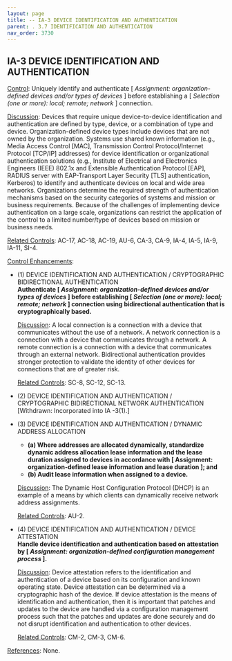 ```yaml
---
layout: page
title: -- IA-3 DEVICE IDENTIFICATION AND AUTHENTICATION 
parent: . 3.7 IDENTIFICATION AND AUTHENTICATION 
nav_order: 3730 
---
```


## IA-3 DEVICE IDENTIFICATION AND AUTHENTICATION

<ins>Control</ins>: Uniquely identify and authenticate [ _Assignment: organization-defined devices and/or types of devices_ ] before establishing a [ _Selection (one or more): local; remote; network_ ] connection.

<ins>Discussion</ins>: Devices that require unique device-to-device identification and authentication are defined by type, device, or a combination of type and device. Organization-defined device types include devices that are not owned by the organization. Systems use shared known information (e.g., Media Access Control [MAC], Transmission Control Protocol/Internet Protocol [TCP/IP] addresses) for device identification or organizational authentication solutions (e.g., Institute of Electrical and Electronics Engineers (IEEE) 802.1x and Extensible Authentication Protocol [EAP], RADIUS server with EAP-Transport Layer Security [TLS] authentication, Kerberos) to identify and authenticate devices on local and wide area networks. Organizations determine the required strength of authentication mechanisms based on the security categories of systems and mission or business requirements. Because of the challenges of implementing device authentication on a large scale, organizations can restrict the application of the control to a limited number/type of devices based on mission or business needs.

<ins>Related Controls</ins>: AC-17, AC-18, AC-19, AU-6, CA-3, CA-9, IA-4, IA-5, IA-9, IA-11, SI-4.

<ins>Control Enhancements</ins>:

* (1) DEVICE IDENTIFICATION AND AUTHENTICATION / CRYPTOGRAPHIC BIDIRECTIONAL AUTHENTICATION<br>
**Authenticate [ _Assignment: organization-defined devices and/or types of devices_ ] before establishing [ _Selection (one or more): local; remote; network_ ] connection using bidirectional authentication that is cryptographically based.**

    <ins>Discussion</ins>: A local connection is a connection with a device that communicates without the use of a network. A network connection is a connection with a device that communicates through a network. A remote connection is a connection with a device that communicates through an external network. Bidirectional authentication provides stronger protection to validate the identity of other devices for connections that are of greater risk.

    <ins>Related Controls</ins>: SC-8, SC-12, SC-13.

* (2) DEVICE IDENTIFICATION AND AUTHENTICATION / CRYPTOGRAPHIC BIDIRECTIONAL NETWORK AUTHENTICATION<br>
[Withdrawn: Incorporated into IA -3(1).]

* (3) DEVICE IDENTIFICATION AND AUTHENTICATION / DYNAMIC ADDRESS ALLOCATION<br>
    * **(a) Where addresses are allocated dynamically, standardize dynamic address allocation lease information and the lease duration assigned to devices in accordance with [ Assignment: organization-defined lease information and lease duration ]; and**
    * **(b) Audit lease information when assigned to a device.**

    <ins>Discussion</ins>: The Dynamic Host Configuration Protocol (DHCP) is an example of a means by which clients can dynamically receive network address assignments.

    <ins>Related Controls</ins>: AU-2.

* (4) DEVICE IDENTIFICATION AND AUTHENTICATION / DEVICE ATTESTATION<br>
**Handle device identification and authentication based on attestation by [ _Assignment: organization-defined configuration management process_ ].**

    <ins>Discussion</ins>: Device attestation refers to the identification and authentication of a device based on its configuration and known operating state. Device attestation can be determined via a cryptographic hash of the device. If device attestation is the means of identification and authentication, then it is important that patches and updates to the device are handled via a configuration management process such that the patches and updates are done securely and do not disrupt identification and authentication to other devices.

    <ins>Related Controls</ins>: CM-2, CM-3, CM-6.

<ins>References</ins>: None.
